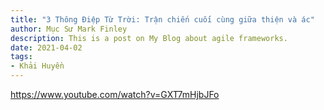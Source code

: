```yaml
---
title: "3 Thông Điệp Từ Trời: Trận chiến cuối cùng giữa thiện và ác"
author: Mục Sư Mark Finley
description: This is a post on My Blog about agile frameworks.
date: 2021-04-02
tags:
- Khải Huyền
---
```


https://www.youtube.com/watch?v=GXT7mHjbJFo
